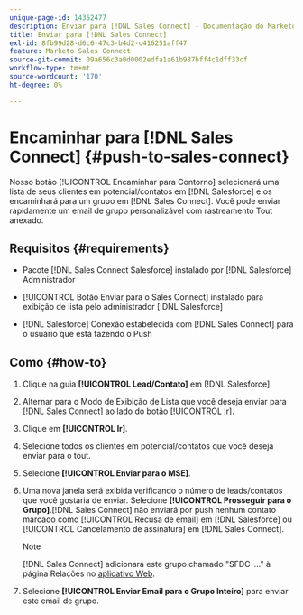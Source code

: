 ```yaml
---
unique-page-id: 14352477
description: Enviar para [!DNL Sales Connect] - Documentação do Marketo - Documentação do produto
title: Enviar para [!DNL Sales Connect]
exl-id: 8fb99d28-d6c6-47c3-b4d2-c416251aff47
feature: Marketo Sales Connect
source-git-commit: 09a656c3a0d0002edfa1a61b987bff4c1dff33cf
workflow-type: tm+mt
source-wordcount: '170'
ht-degree: 0%

---
```


# Encaminhar para [!DNL Sales Connect] {#push-to-sales-connect}

Nosso botão [!UICONTROL Encaminhar para Contorno] selecionará uma lista de seus clientes em potencial/contatos em [!DNL Salesforce] e os encaminhará para um grupo em [!DNL Sales Connect]. Você pode enviar rapidamente um email de grupo personalizável com rastreamento Tout anexado.

## Requisitos {#requirements}

* Pacote [!DNL Sales Connect Salesforce] instalado por [!DNL Salesforce] Administrador

* [!UICONTROL Botão Enviar para o Sales Connect] instalado para exibição de lista pelo administrador [!DNL Salesforce]

* [!DNL Salesforce] Conexão estabelecida com [!DNL Sales Connect] para o usuário que está fazendo o Push

## Como {#how-to}

1. Clique na guia **[!UICONTROL Lead/Contato]** em [!DNL Salesforce].
1. Alternar para o Modo de Exibição de Lista que você deseja enviar para [!DNL Sales Connect] ao lado do botão [!UICONTROL Ir].
1. Clique em **[!UICONTROL Ir]**.
1. Selecione todos os clientes em potencial/contatos que você deseja enviar para o tout.
1. Selecione **[!UICONTROL Enviar para o MSE]**.
1. Uma nova janela será exibida verificando o número de leads/contatos que você gostaria de enviar. Selecione **[!UICONTROL Prosseguir para o Grupo]**.[!DNL Sales Connect] não enviará por push nenhum contato marcado como [!UICONTROL Recusa de email] em [!DNL Salesforce] ou [!UICONTROL Cancelamento de assinatura] em [!DNL Sales Connect].

   >[!NOTE]
   >
   >[!DNL Sales Connect] adicionará este grupo chamado &quot;SFDC-...&quot; à página Relações no [aplicativo Web](https://toutapp.com/login).

1. Selecione **[!UICONTROL Enviar Email para o Grupo Inteiro]** para enviar este email de grupo.
